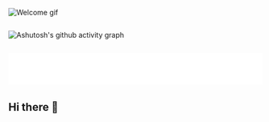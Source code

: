 <img src="Assets/Welcome.gif" alt="Welcome gif"></img>

<div ></div>

<div style="display: flex; vertical-align: center;">

![Ashutosh's github activity graph](https://ssr-contributions-svg.vercel.app/_/Gutz23?chart=3dbar&gap=0.6&scale=2&light=32&animation=wave&animation_duration=4&animation_delay=0.1&animation_amplitude=24&animation_frequency=0.1&animation_wave_center=0_0.5&format=svg&weeks=50&theme=pink&colors=7856c0,e78cd8,f5aed3,fac0c9,f8d6a9&dark=true)

</div>

![](Assets/metrics.plugin.activity.svg)

## Hi there 👋
